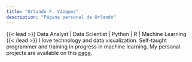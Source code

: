 ```yaml
---
title: "Orlando F. Vázquez"
description: "Página personal de Orlando"
---
```


{{< lead >}}
Data Analyst | Data Scientist | Python | R | Machine Learning
{{< /lead >}}
I love technology and data visualization. Self-taught programmer and training in progress in machine learning. My personal projects are available on this [page](/en/projects).


<!-- This is a demo site built entirely using Congo. It also contains a complete set of [theme documentation]. Congo is flexible and is great for both static page-based content (like this demo) or a traditional blog with a feed of recent posts. -->
